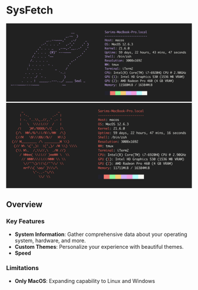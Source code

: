 # SysFetch

![Ocean Theme](./extra/ocean.jpeg)
![Alone Theme](./extra/alone.jpeg)

## Overview

### Key Features
- **System Information**: Gather comprehensive data about your operating system, hardware, and more.
- **Custom Themes**: Personalize your experience with beautiful themes.
- **Speed**

### Limitations
- **Only MacOS**: Expanding capability to Linux and Windows

